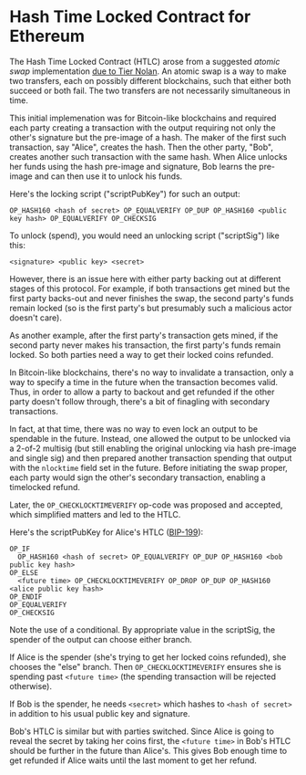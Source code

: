 # Hash Time Locked Contract for Ethereum

The Hash Time Locked Contract (HTLC) arose from a suggested *atomic swap* implementation [due to Tier Nolan][atomic-swap-tiernolan].  An atomic swap is a way to make two transfers, each on possibly different blockchains, such that either both succeed or both fail.  The two transfers are not necessarily simultaneous in time.

This initial implemenation was for Bitcoin-like blockchains and required each party creating a transaction with the output requiring not only the other's signature but the pre-image of a hash.  The maker of the first such transaction, say "Alice", creates the hash.  Then the other party, "Bob", creates another such transaction with the same hash.  When Alice unlocks her funds using the hash pre-image and signature, Bob learns the pre-image and can then use it to unlock his funds.  

Here's the locking script ("scriptPubKey") for such an output:
```
OP_HASH160 <hash of secret> OP_EQUALVERIFY OP_DUP OP_HASH160 <public key hash> OP_EQUALVERIFY OP_CHECKSIG
```

To unlock (spend), you would need an unlocking script ("scriptSig") like this:
```
<signature> <public key> <secret>
```

However, there is an issue here with either party backing out at different stages of this protocol.  For example, if both transactions get mined but the first party backs-out and never finishes the swap, the second party's funds remain locked (so is the first party's but presumably such a malicious actor doesn't care).

As another example, after the first party's transaction gets mined, if the second party never makes his transaction, the first party's funds remain locked.  So both parties need a way to get their locked coins refunded.  

In Bitcoin-like blockchains, there's no way to invalidate a transaction, only a way to specify a time in the future when the transaction becomes valid.  Thus, in order to allow a party to backout and get refunded if the other party doesn't follow through, there's a bit of finagling with secondary transactions.  

In fact, at that time, there was no way to even lock an output to be spendable in the future.  Instead, one allowed the output to be unlocked via a 2-of-2 multisig (but still enabling the original unlocking via hash pre-image and single sig) and then prepared another transaction spending that output with the `nlocktime` field set in the future.  Before initiating the swap proper, each party would sign the other's secondary transaction, enabling a timelocked refund. 

Later, the `OP_CHECKLOCKTIMEVERIFY` op-code was proposed and accepted, which simplified matters and led to the HTLC.

Here's the scriptPubKey for Alice's HTLC ([BIP-199][bip-199]):
```
OP_IF
  OP_HASH160 <hash of secret> OP_EQUALVERIFY OP_DUP OP_HASH160 <bob public key hash>            
OP_ELSE
  <future time> OP_CHECKLOCKTIMEVERIFY OP_DROP OP_DUP OP_HASH160 <alice public key hash>
OP_ENDIF
OP_EQUALVERIFY
OP_CHECKSIG
```

Note the use of a conditional.  By appropriate value in the scriptSig, the spender of the output can choose either branch.  

If Alice is the spender (she's trying to get her locked coins refunded), she chooses the "else" branch.  Then `OP_CHECKLOCKTIMEVERIFY` ensures she is spending past `<future time>` (the spending transaction will be rejected otherwise).
  
If Bob is the spender, he needs `<secret>` which hashes to `<hash of secret>` in addition to his usual public key and signature.

Bob's HTLC is similar but with parties switched.  Since Alice is going to reveal the secret by taking her coins first, the `<future time>` in Bob's HTLC should be further in the future than Alice's.  This gives Bob enough time to get refunded if Alice waits until the last moment to get her refund.

[atomic-swap-tiernolan]: https://bitcointalk.org/index.php?topic=193281.msg2224949#msg2224949
[bip-199]: https://github.com/bitcoin/bips/blob/master/bip-0199.mediawiki

